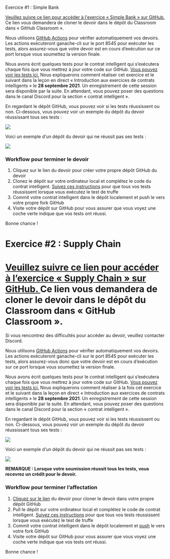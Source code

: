 ﻿Exercice #1 : Simple Bank

[Veuillez suivre ce lien pour accéder à l'exercice « Simple Bank » sur GitHub. ](https://classroom.github.com/a/r6Ichc_V) Ce lien vous demandera de cloner le devoir dans le dépôt du Classroom dans « GitHub Classroom ».

Nous utilisons [GitHub](https://github.com/features/actions)[ Actions](https://github.com/features/actions) pour vérifier automatiquement vos devoirs. Les actions exécuteront ganache-cli sur le port 8545 pour exécuter les tests, alors assurez-vous que votre devoir est en cours d’exécution sur ce port lorsque vous soumettez la version finale.  

Nous avons écrit quelques tests pour le contrat intelligent qui s’exécutera chaque fois que vous mettrez à jour votre code sur GitHub.  [Vous pouvez voir les tests ici.](https://github.com/ConsenSys-Academy/simple-bank-exercise/blob/master/test/simpleBank.test.js)  Nous expliquerons comment réaliser cet exercice et le suivant dans la leçon en direct « Introduction aux exercices de contrats intelligents » le **28 septembre 2021**. Un enregistrement de cette session sera disponible par la suite. En attendant, vous pouvez poser des questions dans le canal Discord pour la section « contrat intelligent ».

En regardant le dépôt GitHub, vous pouvez voir si les tests réussissent ou non.  Ci-dessous, vous pouvez voir un exemple du dépôt du devoir réussissant tous ses tests :

![](Aspose.Words.9809202c-1499-4330-a131-03b9ef6e9a67.001.png)

Voici un exemple d’un dépôt du devoir qui ne réussit pas ses tests :

![](Aspose.Words.9809202c-1499-4330-a131-03b9ef6e9a67.002.png)
### Workflow pour terminer le devoir
1. Cliquez sur le lien du devoir pour créer votre propre dépôt GitHub du devoir
1. Clonez le dépôt sur votre ordinateur local et complétez le code du contrat intelligent.  [Suivez ces instructions](https://github.com/ConsenSys-Academy/simple-bank-exercise#instructions) pour que tous vos tests réussissent lorsque vous exécutez le test de truffe
1. Commit votre contrat intelligent dans le dépôt localement et push le vers votre propre fork GitHub
1. Visite votre dépôt sur GitHub pour vous assurer que vous voyez une coche verte indique que vos tests ont réussi.  

Bonne chance !




# Exercice #2 : Supply Chain 
# [Veuillez suivre ce lien pour accéder à l’exercice « Supply Chain » sur GitHub. ](https://classroom.github.com/a/O-yrYqWz) Ce lien vous demandera de cloner le devoir dans le dépôt du Classroom dans « GitHub Classroom ».
Si vous rencontrez des difficultés pour accéder au devoir, veuillez contacter Discord.

Nous utilisons [GitHub](https://github.com/features/actions)[ Actions](https://github.com/features/actions) pour vérifier automatiquement vos devoirs. Les actions exécuteront ganache-cli sur le port 8545 pour exécuter les tests, alors assurez-vous donc que votre devoir est en cours d’exécution sur ce port lorsque vous soumettez la version finale. 

Nous avons écrit quelques tests pour le contrat intelligent qui s’exécutera chaque fois que vous mettrez à jour votre code sur GitHub. [Vous pouvez voir les tests ici.](https://github.com/ConsenSys-Academy/simple-bank-exercise/blob/master/test/simpleBank.test.js)  Nous expliquerons comment réaliser à la fois cet exercice et le suivant dans la leçon en direct « Introduction aux exercices de contrats intelligents » le **28 septembre 2021**. Un enregistrement de cette session sera disponible par la suite. En attendant, vous pouvez poser des questions dans le canal Discord pour la section « contrat intelligent ».

En regardant le dépôt GitHub, vous pouvez voir si les tests réussissent ou non.  Ci-dessous, vous pouvez voir un exemple du dépôt du devoir réussissant tous ses tests :

![](Aspose.Words.9809202c-1499-4330-a131-03b9ef6e9a67.001.png)

Voici un exemple d’un dépôt du devoir qui ne réussit pas ses tests :

![](Aspose.Words.9809202c-1499-4330-a131-03b9ef6e9a67.002.png)

**REMARQUE : Lorsque votre soumission réussit tous les tests, vous recevrez un crédit pour le devoir.**
### Workflow pour terminer l’affectation
1. [Cliquez sur le lien](https://classroom.github.com/a/O-yrYqWz) du devoir pour cloner le devoir dans votre propre dépôt GitHub
1. Pull le dépôt sur votre ordinateur local et complétez le code de contrat intelligent. [Suivez ces instructions](https://github.com/ConsenSys-Academy/simple-bank-exercise#instructions) pour que tous vos tests réussissent lorsque vous exécutez le test de truffe
1. Commit votre contrat intelligent dans le dépôt localement et [push](https://www.atlassian.com/git/tutorials/syncing/git-push) le vers votre fork GitHub
1. Visite votre dépôt sur GitHub pour vous assurer que vous voyez une coche verte indique que vos tests ont réussi. 

Bonne chance !



